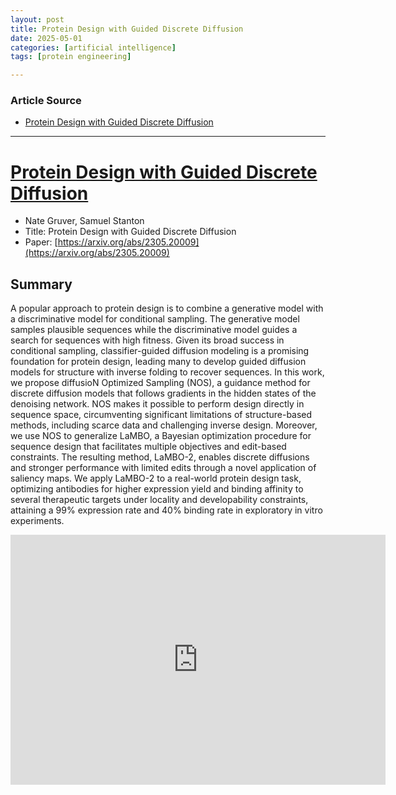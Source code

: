 ```yaml
---
layout: post
title: Protein Design with Guided Discrete Diffusion  
date: 2025-05-01
categories: [artificial intelligence]
tags: [protein engineering]

---
```


### Article Source


* [Protein Design with Guided Discrete Diffusion](https://www.youtube.com/watch?v=Hm8Z0SIyLqw)

---

# [Protein Design with Guided Discrete Diffusion](https://www.youtube.com/watch?v=Hm8Z0SIyLqw)

* Nate Gruver, Samuel Stanton
* Title: Protein Design with Guided Discrete Diffusion
* Paper: [https://arxiv.org/abs/2305.20009](https://arxiv.org/abs/2305.20009)


## Summary 
A popular approach to protein design is to combine a generative model with a discriminative model for conditional sampling. The generative model samples plausible sequences while the discriminative model guides a search for sequences with high fitness. Given its broad success in conditional sampling, classifier-guided diffusion modeling is a promising foundation for protein design, leading many to develop guided diffusion models for structure with inverse folding to recover sequences. In this work, we propose diffusioN Optimized Sampling (NOS), a guidance method for discrete diffusion models that follows gradients in the hidden states of the denoising network. NOS makes it possible to perform design directly in sequence space, circumventing significant limitations of structure-based methods, including scarce data and challenging inverse design. Moreover, we use NOS to generalize LaMBO, a Bayesian optimization procedure for sequence design that facilitates multiple objectives and edit-based constraints. The resulting method, LaMBO-2, enables discrete diffusions and stronger performance with limited edits through a novel application of saliency maps. We apply LaMBO-2 to a real-world protein design task, optimizing antibodies for higher expression yield and binding affinity to several therapeutic targets under locality and developability constraints, attaining a 99% expression rate and 40% binding rate in exploratory in vitro experiments.

<iframe width="600" height="400" src="https://www.youtube.com/embed/Hm8Z0SIyLqw?si=BtdNmjxeSwgRH4Dc" title="YouTube video player" frameborder="0" allow="accelerometer; autoplay; clipboard-write; encrypted-media; gyroscope; picture-in-picture; web-share" referrerpolicy="strict-origin-when-cross-origin" allowfullscreen></iframe>